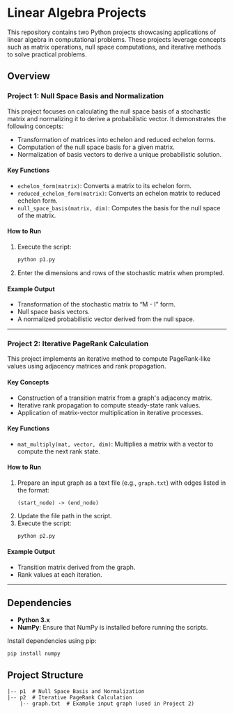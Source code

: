 # Linear Algebra Projects

This repository contains two Python projects showcasing applications of linear algebra in computational problems. These projects leverage concepts such as matrix operations, null space computations, and iterative methods to solve practical problems.

## Overview

### Project 1: Null Space Basis and Normalization
This project focuses on calculating the null space basis of a stochastic matrix and normalizing it to derive a probabilistic vector. It demonstrates the following concepts:

- Transformation of matrices into echelon and reduced echelon forms.
- Computation of the null space basis for a given matrix.
- Normalization of basis vectors to derive a unique probabilistic solution.

#### Key Functions
- `echelon_form(matrix)`: Converts a matrix to its echelon form.
- `reduced_echelon_form(matrix)`: Converts an echelon matrix to reduced echelon form.
- `null_space_basis(matrix, dim)`: Computes the basis for the null space of the matrix.

#### How to Run
1. Execute the script:
   ```bash
   python p1.py
   ```
2. Enter the dimensions and rows of the stochastic matrix when prompted.

#### Example Output
- Transformation of the stochastic matrix to “M - I” form.
- Null space basis vectors.
- A normalized probabilistic vector derived from the null space.

---

### Project 2: Iterative PageRank Calculation
This project implements an iterative method to compute PageRank-like values using adjacency matrices and rank propagation.

#### Key Concepts
- Construction of a transition matrix from a graph's adjacency matrix.
- Iterative rank propagation to compute steady-state rank values.
- Application of matrix-vector multiplication in iterative processes.

#### Key Functions
- `mat_multiply(mat, vector, dim)`: Multiplies a matrix with a vector to compute the next rank state.

#### How to Run
1. Prepare an input graph as a text file (e.g., `graph.txt`) with edges listed in the format:
   ```
   (start_node) -> (end_node)
   ```
2. Update the file path in the script.
3. Execute the script:
   ```bash
   python p2.py
   ```

#### Example Output
- Transition matrix derived from the graph.
- Rank values at each iteration.

---

## Dependencies
- **Python 3.x**
- **NumPy**: Ensure that NumPy is installed before running the scripts.

Install dependencies using pip:
```bash
pip install numpy
```

## Project Structure
```
|-- p1  # Null Space Basis and Normalization
|-- p2  # Iterative PageRank Calculation
    |-- graph.txt  # Example input graph (used in Project 2)
```

